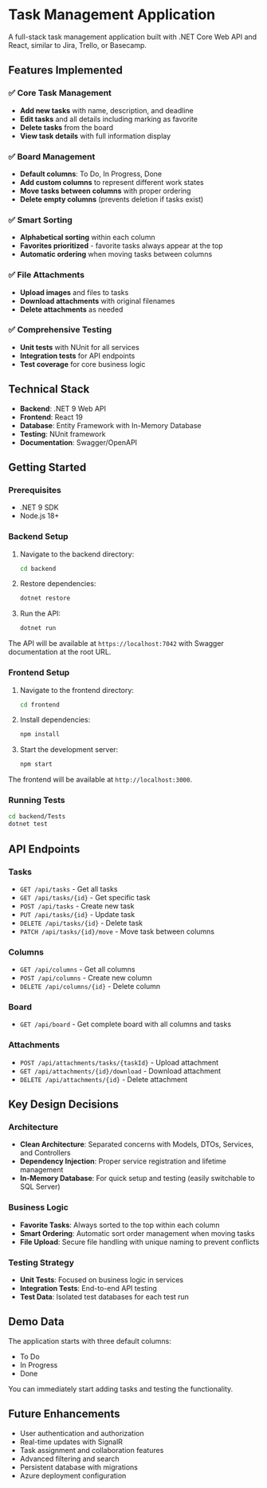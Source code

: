 # Task Management Application

A full-stack task management application built with .NET Core Web API and React, similar to Jira, Trello, or Basecamp.

## Features Implemented

### ✅ Core Task Management
- **Add new tasks** with name, description, and deadline
- **Edit tasks** and all details including marking as favorite
- **Delete tasks** from the board
- **View task details** with full information display

### ✅ Board Management
- **Default columns**: To Do, In Progress, Done
- **Add custom columns** to represent different work states
- **Move tasks between columns** with proper ordering
- **Delete empty columns** (prevents deletion if tasks exist)

### ✅ Smart Sorting
- **Alphabetical sorting** within each column
- **Favorites prioritized** - favorite tasks always appear at the top
- **Automatic ordering** when moving tasks between columns

### ✅ File Attachments
- **Upload images** and files to tasks
- **Download attachments** with original filenames
- **Delete attachments** as needed

### ✅ Comprehensive Testing
- **Unit tests** with NUnit for all services
- **Integration tests** for API endpoints
- **Test coverage** for core business logic

## Technical Stack

- **Backend**: .NET 9 Web API
- **Frontend**: React 19
- **Database**: Entity Framework with In-Memory Database
- **Testing**: NUnit framework
- **Documentation**: Swagger/OpenAPI

## Getting Started

### Prerequisites
- .NET 9 SDK
- Node.js 18+

### Backend Setup
1. Navigate to the backend directory:
   ```bash
   cd backend
   ```

2. Restore dependencies:
   ```bash
   dotnet restore
   ```

3. Run the API:
   ```bash
   dotnet run
   ```

The API will be available at `https://localhost:7042` with Swagger documentation at the root URL.

### Frontend Setup
1. Navigate to the frontend directory:
   ```bash
   cd frontend
   ```

2. Install dependencies:
   ```bash
   npm install
   ```

3. Start the development server:
   ```bash
   npm start
   ```

The frontend will be available at `http://localhost:3000`.

### Running Tests
```bash
cd backend/Tests
dotnet test
```

## API Endpoints

### Tasks
- `GET /api/tasks` - Get all tasks
- `GET /api/tasks/{id}` - Get specific task
- `POST /api/tasks` - Create new task
- `PUT /api/tasks/{id}` - Update task
- `DELETE /api/tasks/{id}` - Delete task
- `PATCH /api/tasks/{id}/move` - Move task between columns

### Columns
- `GET /api/columns` - Get all columns
- `POST /api/columns` - Create new column
- `DELETE /api/columns/{id}` - Delete column

### Board
- `GET /api/board` - Get complete board with all columns and tasks

### Attachments
- `POST /api/attachments/tasks/{taskId}` - Upload attachment
- `GET /api/attachments/{id}/download` - Download attachment
- `DELETE /api/attachments/{id}` - Delete attachment

## Key Design Decisions

### Architecture
- **Clean Architecture**: Separated concerns with Models, DTOs, Services, and Controllers
- **Dependency Injection**: Proper service registration and lifetime management
- **In-Memory Database**: For quick setup and testing (easily switchable to SQL Server)

### Business Logic
- **Favorite Tasks**: Always sorted to the top within each column
- **Smart Ordering**: Automatic sort order management when moving tasks
- **File Upload**: Secure file handling with unique naming to prevent conflicts

### Testing Strategy
- **Unit Tests**: Focused on business logic in services
- **Integration Tests**: End-to-end API testing
- **Test Data**: Isolated test databases for each test run

## Demo Data
The application starts with three default columns:
- To Do
- In Progress  
- Done

You can immediately start adding tasks and testing the functionality.

## Future Enhancements
- User authentication and authorization
- Real-time updates with SignalR
- Task assignment and collaboration features
- Advanced filtering and search
- Persistent database with migrations
- Azure deployment configuration
